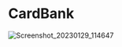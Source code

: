 # CardBank
![Screenshot_20230129_114647](https://user-images.githubusercontent.com/68413503/215315489-35c01df0-4ba9-4e40-91e5-a3353c78469d.png)
